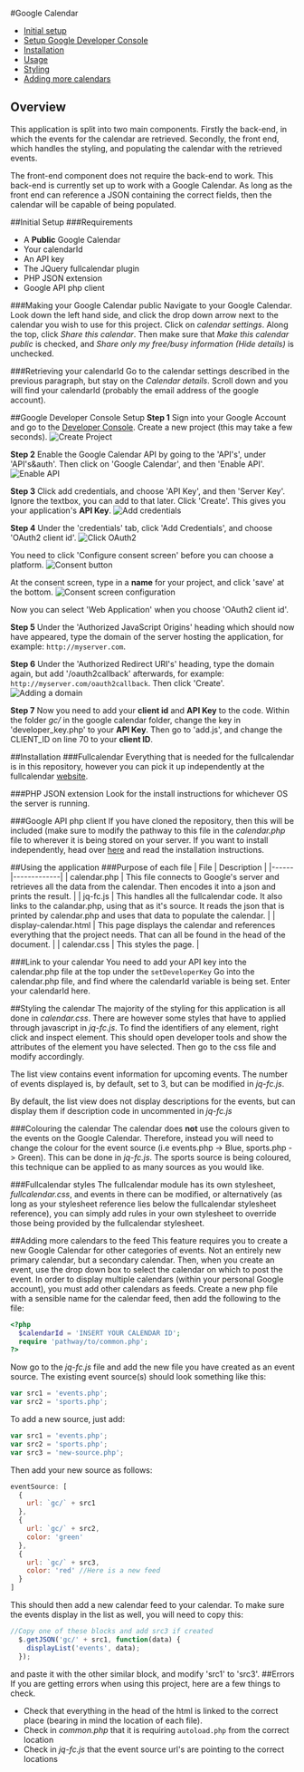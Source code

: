 #Google Calendar

 - [Initial setup](https://github.com/edprince/google-calendar/blob/master/README.md#initial)
 - [Setup Google Developer Console](https://github.com/edprince/google-calendar/blob/master/README.md#dev-console)
 - [Installation](https://github.com/edprince/google-calendar/blob/master/README.md#installation)
 - [Usage](https://github.com/edprince/google-calendar/blob/master/README.md#usage)
 - [Styling](https://github.com/edprince/google-calendar/blob/master/README.md#style)
 - [Adding more calendars](https://github.com/edprince/google-calendar/blob/master/README.md#add)

## Overview
This application is split into two main components. Firstly the back-end, in which the events for the calendar are retrieved. Secondly, the front end, which handles the styling, and populating the calendar with the retrieved events.

The front-end component does not require the back-end to work. This back-end is currently set up to work with a Google Calendar. As long as the front end can reference a JSON containing the correct fields, then the calendar will be capable of being populated.

##<a name="initial"></a>Initial Setup
###Requirements
 * A <b>Public</b> Google Calendar
 * Your calendarId
 * An API key
 * The JQuery fullcalendar plugin
 * PHP JSON extension
 * Google API php client

###Making your Google Calendar public
Navigate to your Google Calendar. Look down the left hand side, and click the drop down arrow next to the calendar you wish to use for this project. Click on <i>calendar settings</i>. Along the top, click <i>Share this calendar</i>. Then make sure that <i>Make this calendar public</i> is checked, and <i>Share only my free/busy information (Hide details)</i> is unchecked.

###Retrieving your calendarId
Go to the calendar settings described in the previous paragraph, but stay on the <i>Calendar details</i>. Scroll down and you will find your calendarId (probably the email address of the google account).


##<a name="dev-console"></a>Google Developer Console Setup
**Step 1**
Sign into your Google Account and go to the [Developer Console](https://console.developers.google.com). Create a new project (this may take a few seconds).
![Create Project](http://i.imgur.com/gtfLDLr.png)

**Step 2**
Enable the Google Calendar API by going to the 'API's', under 'API's&auth'. Then click on 'Google Calendar', and then 'Enable API'.
![Enable API](http://i.imgur.com/0iXdGWq.png)

**Step 3**
Click add credentials, and choose 'API Key', and then 'Server Key'. Ignore the textbox, you can add to that later. Click 'Create'. This gives you your application's **API Key**.
![Add credentials](http://i.imgur.com/CUX742X.png)

**Step 4**
Under the 'credentials' tab, click 'Add Credentials', and choose 'OAuth2 client id'. 
![Click OAuth2](http://i.imgur.com/NImk4MV.png)

You need to click 'Configure consent screen' before you can choose a platform. 
![Consent button](http://i.imgur.com/KAmLCUD.png)

At the consent screen, type in a **name** for your project, and click 'save' at the bottom.
![Consent screen configuration](http://i.imgur.com/1yNWsxN.png)

Now you can select 'Web Application' when you choose 'OAuth2 client id'.


**Step 5**
Under the 'Authorized JavaScript Origins' heading which should now have appeared, type the domain of the server hosting the application, for example: `http://myserver.com`.

**Step 6**
Under the 'Authorized Redirect URI's' heading, type the domain again, but add '/oauth2callback' afterwards, for example: `http://myserver.com/oauth2callback`. Then click 'Create'.
![Adding a domain](http://i.imgur.com/VsKzzug.png)

**Step 7**
Now you need to add your **client id** and **API Key** to the code. Within the folder *gc/* in the google calendar folder, change the key in 'developer_key.php' to your **API Key**. Then go to 'add.js', and change the CLIENT_ID on line 70 to your **client ID**.

##<a name="installation"></a>Installation
###Fullcalendar
Everything that is needed for the fullcalendar is in this repository, however you can pick it up independently at the fullcalendar [website](http://fullcalendar.io/).

###PHP JSON extension
Look for the install instructions for whichever OS the server is running.

###Google API php client
If you have cloned the repository, then this will be included (make sure to modify the pathway to this file in the <i>calendar.php</i> file to wherever it is being stored on your server. If you want to install independently, head over [here](https://developers.google.com/api-client-library/php/) and read the installation instructions.

##<a name="usage"></a>Using the application
###Purpose of each file
| File | Description |
|------|-------------|
| calendar.php | This file connects to Google's server and retrieves all the data from the calendar. Then encodes it into a json and prints the result. |
| jq-fc.js | This handles all the fullcalendar code. It also links to the calandar.php, using that as it's source. It reads the json that is printed by calendar.php and uses that data to populate the calendar. |
| display-calendar.html | This page displays the calendar and references everything that the project needs. That can all be found in the head of the document. |
| calendar.css | This styles the page. |

###Link to your calendar
You need to add your API key into the calendar.php file at the top under the `setDeveloperKey`
Go into the calendar.php file, and find where the calendarId variable is being set. Enter your calendarId here.

##<a name="style"></a>Styling the calendar
The majority of the styling for this application is all done in <i>calendar.css</i>. There are however some styles that have to applied through javascript in <i>jq-fc.js</i>. To find the identifiers of any element, right click and inspect element. This should open developer tools and show the attributes of the element you have selected. Then go to the css file and modify accordingly.

The list view contains event information for upcoming events. The number of events displayed is, by default, set to 3, but can be modified in <i>jq-fc.js</i>.

By default, the list view does not display descriptions for the events, but can display them if description code in uncommented in <i>jq-fc.js</i>

###Colouring the calendar
The calendar does <b>not</b> use the colours given to the events on the Google Calendar. Therefore, instead you will need to change the colour for the event source (i.e events.php -> Blue, sports.php -> Green). This can be done in <i>jq-fc.js</i>. The sports source is being coloured, this technique can be applied to as many sources as you would like.

###Fullcalendar styles
The fullcalendar module has its own stylesheet, <i>fullcalendar.css</i>, and events in there can be modified, or alternatively (as long as your stylesheet reference lies below the fullcalendar stylesheet reference), you can simply add rules in your own stylesheet to override those being provided by the fullcalendar stylesheet.

##<a name="add"></a>Adding more calendars to the feed
This feature requires you to create a new Google Calendar for other categories of events. Not an entirely new primary calendar, but a secondary calendar. Then, when you create an event, use the drop down box to select the calendar on which to post the event.
In order to display multiple calendars (within your personal Google account), you must add other calendars as feeds. Create a new php file with a sensible name for the calendar feed, then add the following to the file:

  ```php
  <?php
    $calendarId = 'INSERT YOUR CALENDAR ID';
    require 'pathway/to/common.php';
  ?>
  ```
Now go to the <i>jq-fc.js</i> file and add the new file you have created as an event source. The existing event source(s) should look something like this: 

```javascript
var src1 = 'events.php';
var src2 = 'sports.php';
```

To add a new source, just add:

```javascript
var src1 = 'events.php';
var src2 = 'sports.php';
var src3 = 'new-source.php';
```

Then add your new source as follows:

```javascript
eventSource: [
  {
    url: `gc/` + src1
  },
  {
    url: `gc/` + src2,
    color: 'green'
  },
  {
    url: `gc/` + src3,
    color: 'red' //Here is a new feed
  }
]
```
This should then add a new calendar feed to your calendar.
To make sure the events display in the list as well, you will need to copy this: 

```javascript
//Copy one of these blocks and add src3 if created
  $.getJSON('gc/' + src1, function(data) {
    displayList('events', data);
  });
```
and paste it with the other similar block, and modify 'src1' to 'src3'.
##Errors
If you are getting errors when using this project, here are a few things to check.
 - Check that everything in the head of the html is linked to the correct place (bearing in mind the location of each file).
 - Check in <i>common.php</i> that it is requiring `autoload.php` from the correct location
 - Check in <i>jq-fc.js</i> that the event source url's are pointing to the correct locations

